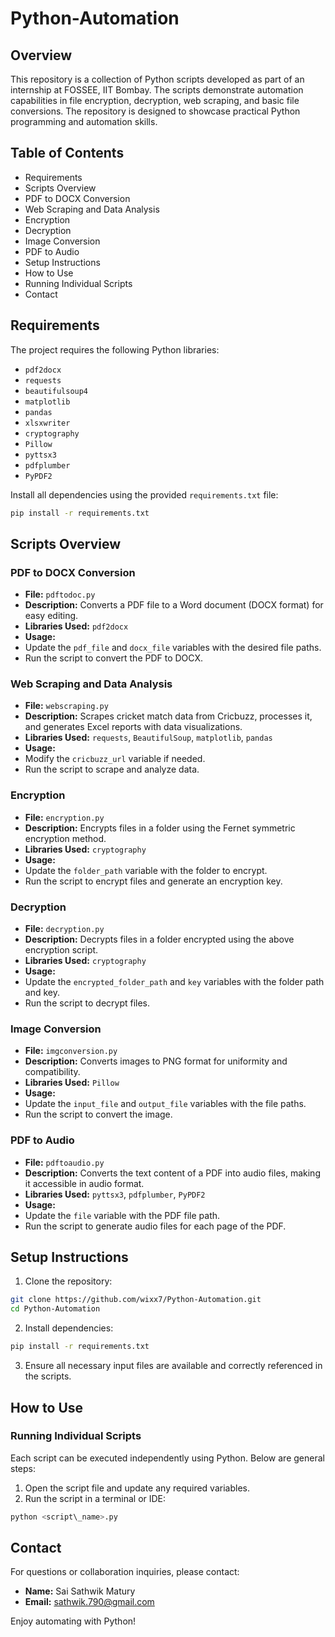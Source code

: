 # Python-Automation

## Overview

This repository is a collection of Python scripts developed as part of an internship at FOSSEE, IIT Bombay. The scripts demonstrate automation capabilities in file encryption, decryption, web scraping, and basic file conversions. The repository is designed to showcase practical Python programming and automation skills.

  

## Table of Contents

*   Requirements
*   Scripts Overview
*   PDF to DOCX Conversion
*   Web Scraping and Data Analysis
*   Encryption
*   Decryption
*   Image Conversion
*   PDF to Audio
*   Setup Instructions
*   How to Use
*   Running Individual Scripts
*   Contact

  

## Requirements

The project requires the following Python libraries:

*   `pdf2docx`
*   `requests`
*   `beautifulsoup4`
*   `matplotlib`
*   `pandas`
*   `xlsxwriter`
*   `cryptography`
*   `Pillow`
*   `pyttsx3`
*   `pdfplumber`
*   `PyPDF2`

Install all dependencies using the provided `requirements.txt` file:

```bash
pip install -r requirements.txt
```
  

## Scripts Overview

### PDF to DOCX Conversion

*   **File:** `pdftodoc.py`
*   **Description:** Converts a PDF file to a Word document (DOCX format) for easy editing.
*   **Libraries Used:** `pdf2docx`
*   **Usage:**
*   Update the `pdf_file` and `docx_file` variables with the desired file paths.
*   Run the script to convert the PDF to DOCX.

### Web Scraping and Data Analysis

*   **File:** `webscraping.py`
*   **Description:** Scrapes cricket match data from Cricbuzz, processes it, and generates Excel reports with data visualizations.
*   **Libraries Used:** `requests`, `BeautifulSoup`, `matplotlib`, `pandas`
*   **Usage:**
*   Modify the `cricbuzz_url` variable if needed.
*   Run the script to scrape and analyze data.

### Encryption

*   **File:** `encryption.py`
*   **Description:** Encrypts files in a folder using the Fernet symmetric encryption method.
*   **Libraries Used:** `cryptography`
*   **Usage:**
*   Update the `folder_path` variable with the folder to encrypt.
*   Run the script to encrypt files and generate an encryption key.

### Decryption

*   **File:** `decryption.py`
*   **Description:** Decrypts files in a folder encrypted using the above encryption script.
*   **Libraries Used:** `cryptography`
*   **Usage:**
*   Update the `encrypted_folder_path` and `key` variables with the folder path and key.
*   Run the script to decrypt files.

### Image Conversion

*   **File:** `imgconversion.py`
*   **Description:** Converts images to PNG format for uniformity and compatibility.
*   **Libraries Used:** `Pillow`
*   **Usage:**
*   Update the `input_file` and `output_file` variables with the file paths.
*   Run the script to convert the image.

### PDF to Audio

*   **File:** `pdftoaudio.py`
*   **Description:** Converts the text content of a PDF into audio files, making it accessible in audio format.
*   **Libraries Used:** `pyttsx3`, `pdfplumber`, `PyPDF2`
*   **Usage:**
*   Update the `file` variable with the PDF file path.
*   Run the script to generate audio files for each page of the PDF.

  

## Setup Instructions

1.  Clone the repository:

```bash
git clone https://github.com/wixx7/Python-Automation.git
cd Python-Automation
```

2.  Install dependencies:

```bash
pip install -r requirements.txt
```

3.  Ensure all necessary input files are available and correctly referenced in the scripts.

  

## How to Use

### Running Individual Scripts

Each script can be executed independently using Python. Below are general steps:

1.  Open the script file and update any required variables.
2.  Run the script in a terminal or IDE:

```bash
python <script\_name>.py
``` 

## Contact

For questions or collaboration inquiries, please contact:

*   **Name:** Sai Sathwik Matury
*   **Email:** sathwik.790@gmail.com

  

Enjoy automating with Python!
